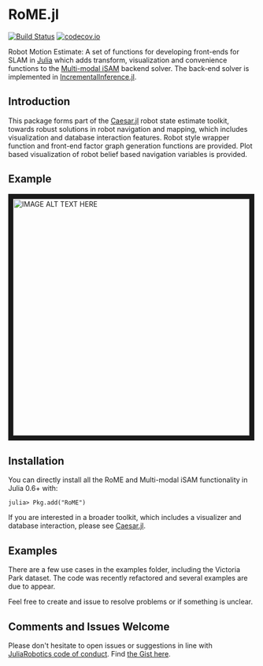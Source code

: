 # RoME.jl

[![Build Status](https://travis-ci.org/JuliaRobotics/RoME.jl.svg?branch=master)](https://travis-ci.org/JuliaRobotics/RoME.jl)
[![codecov.io](https://codecov.io/github/JuliaRobotics/RoME.jl/coverage.svg?branch=master)](https://codecov.io/github/JuliaRobotics/RoME.jl?branch=master)

Robot Motion Estimate: A set of functions for developing front-ends for SLAM in [Julia](www.julialang.org) which adds transform, visualization and convenience functions to the [Multi-modal iSAM](http://frc.ri.cmu.edu/~kaess/pub/Fourie16iros.pdf) backend solver. The back-end solver is implemented in [IncrementalInference.jl](https://github.com/JuliaRobotics/IncrementalInference.jl).

## Introduction

This package forms part of the [Caesar.jl](https://github.com/JuliaRobotics/Caesar.jl) robot state estimate toolkit, towards robust solutions in robot navigation and mapping, which includes visualization and database interaction features. Robot style wrapper function and front-end factor graph generation functions are provided. Plot based visualization of robot belief based navigation variables is provided.

## Example

<a href="https://vimeo.com/190052649" target="_blank"><img src="https://raw.githubusercontent.com/JuliaRobotics/IncrementalInference.jl/master/doc/images/mmisamvid01.gif" alt="IMAGE ALT TEXT HERE" width="480" border="10" /></a>

## Installation

You can directly install all the RoME and Multi-modal iSAM functionality in Julia 0.6+ with:

    julia> Pkg.add("RoME")

If you are interested in a broader toolkit, which includes a visualizer and database interaction, please see [Caesar.jl](https://github.com/dehann/Caesar.jl).

## Examples

There are a few use cases in the examples folder, including the Victoria Park dataset. The code was recently refactored and several examples are due to appear.

Feel free to create and issue to resolve problems or if something is unclear.

## Comments and Issues Welcome

Please don't hesitate to open issues or suggestions in line with [JuliaRobotics code of conduct](https://github.com/JuliaRobotics/administration/blob/master/code_of_conduct.md).  Find [the Gist here](https://gist.github.com/dehann/5f943d833f5fb06f4e00a2f4fb9f945a).
